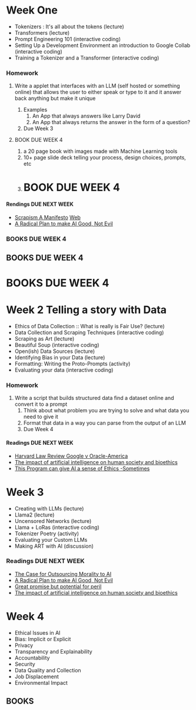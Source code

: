 # Week One
- Tokenizers : It's all about the tokens (lecture)
- Transformers (lecture)
- Prompt Engineering 101 (interactive coding)
- Setting Up a Development Environment an introduction to Google Collab (interactive coding)
- Training a Tokenizer and a Transformer (interactive coding)

### Homework
1. Write a applet that interfaces with an LLM (self hosted or something online) that allows the user to either speak or type to it and it answer back anything but make it unique
   1. Examples 
      1. An App that always answers like Larry David
      2. An App that always returns the answer in the form of a question?
   2. Due Week 3
   
2. BOOK DUE WEEK 4
   1. a 20 page book with images made with Machine Learning tools
   2. 10+ page slide deck telling your process, design choices, prompts, etc
   3. # BOOK DUE WEEK 4

#### Rendings DUE NEXT WEEK
- [Scrapism A Manifesto](./readings/Scrapism-A-Manifesto_2.pdf) [Web](https://read.dukeupress.edu/critical-ai/article/doi/10.1215/2834703X-10734046/382464/Scrapism-A-Manifesto)
- [A Radical Plan to make AI Good, Not Evil](./readings/anthropic-ai-chatbots-ethics.pdf)
  
### BOOKS DUE WEEK 4
## BOOKS DUE WEEK 4
# BOOKS DUE WEEK 4

# Week 2 Telling a story with Data
- Ethics of Data Collection :: What is really is Fair Use?   (lecture)
- Data Collection and Scraping Techniques  (interactive coding)
- Scraping as Art  (lecture)
- Beautiful Soup (interactive coding)
- Open(ish) Data Sources  (lecture)
- Identifying Bias in your Data  (lecture)
- Formatting: Writing the Proto-Prompts (activity)
- Evaluating your data (interactive coding)

### Homework
1. Write a script that builds structured data find a dataset online and convert it to a prompt
   1. Think about what problem you are trying to solve and what data you need to give it
   2. Format that data in a way you can parse from the output of an LLM
   3. Due Week 4

#### Readings DUE NEXT WEEK
- [Harvard Law Review Google v Oracle-America](./readings/google-v-oracle-america.pdf)
- [The impact of artificial intelligence on human society and bioethics](./readings/TCMJ-32-339.pdf)
- [This Program can give AI a sense of Ethics -Sometimes](./readings/program-give-ai-ethics-sometimes.pdf)

# Week 3
- Creating with LLMs (lecture)
- Llama2 (lecture)
- Uncensored Networks (lecture)
- Llama + LoRas (interactive coding)
- Tokenizer Poetry (activity)
- Evaluating your Custom LLMs
- Making ART with AI (discussion)

### Readings DUE NEXT WEEK
- [The Case for Outsourcing Morality to AI](./readings/philosophy-artificial-intelligence-responsibility-gap.pdf)
- [A Radical Plan to make AI Good, Not Evil](./readings/anthropic-ai-chatbots-ethics.pdf)
- [Great promise but potential for peril](./readings/ethical-concerns-mount-as-ai-takes-bigger-decision-making-role.pdf)
- [The impact of artificial intelligence on human society and bioethics](./readings/TCMJ-32-339.pdf)

# Week 4
- Ethical Issues in AI
- Bias: Implicit or Explicit
- Privacy
- Transparency and Explainability
- Accountability
- Security
- Data Quality and Collection
- Job Displacement
- Environmental Impact

## BOOKS
